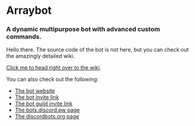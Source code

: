 # Arraybot
### A dynamic multipurpose bot with advanced custom commands.

Hello there. The source code of the bot is not here, but you can check out the amazingly detailed wiki.

[Click me to head right over to the wiki](https://github.com/Wiildanimal/Arraybot/wiki).

You can also check out the following:

* [The bot website](http://arraybot.xyz)
* [The bot invite link](http://invite.arraybot.xyz)
* [The bot guild invite link](http://guild.arraybot.xyz)
* [The bots.discord.pw page](https://bots.discord.pw/bots/177735619668213760)
* [The discordbots.org page](https://discordbots.org/bot/177735619668213760)
